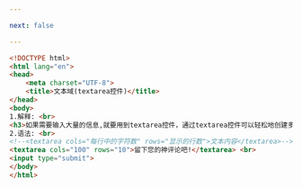 ```yaml
---

next: false

---
```




<BlogInfo id="150" title="28.文本域" author="白日梦想猿" pv=0 read_times=0 pre_cost_time="0分17秒" category="html5学习" tag_list="['html5学习']" create_time="2020.07.15 15:51:27" update_time="2020.07.15 15:58:31" />

```html
<!DOCTYPE html>
<html lang="en">
<head>
    <meta charset="UTF-8">
    <title>文本域(textarea控件)</title>
</head>
<body>
1.解释: <br>
<h3>如果需要输入大量的信息,就要用到textarea控件，通过textarea控件可以轻松地创建多行文本输入框</h3>
2.语法: <br>
<!--<textarea cols="每行中的字符数" rows="显示的行数">文本内容</textarea>-->
<textarea cols="100" rows="10">留下您的神评论吧!</textarea> <br>
<input type="submit">
</body>
</html>
```



<ActionBox />
